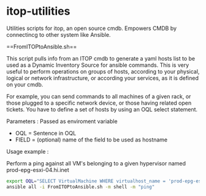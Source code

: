 itop-utilities
==============

Utilities scripts for itop, an open source cmdb. Empowers CMDB by connectincg to other system like Ansible.


==FromITOPtoAnsible.sh==

 This script pulls info from an ITOP cmdb to generate  a yaml hosts list to be used as a Dynamic Inventory Source for ansible commands.
 This is very useful to perform operations on groups of hosts, according to your physical, logical or network infrastructure, or according your services, as it is defined on your cmdb. 
 
 For example, you can send commands to all machines of a given rack, or those plugged to a specific network device, or those having related open tickets. You have to define a set of hosts by using an OQL select statement.
 
 
 Parameters : Passed as enviroment variable 
  * OQL = Sentence in OQL 
  * FIELD = (optional) name of the field to be used as hostname 
 
 Usage example :
   
 Perform a ping against all VM's belonging to a given hypervisor named prod-epg-esxi-04.hi.inet 
 
``` bash
export OQL="SELECT VirtualMachine WHERE virtualhost_name = 'prod-epg-esxi-04.hi.inet' "  
ansible all -i FromITOPtoAnsible.sh -m shell -m "ping" 
```




 
 
